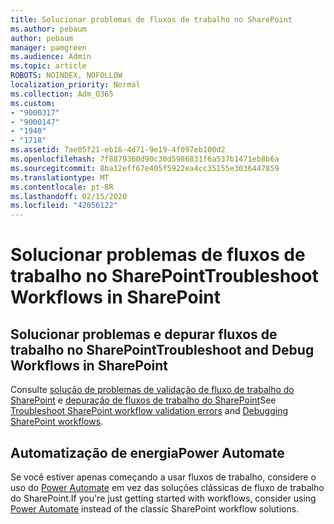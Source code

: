 ```yaml
---
title: Solucionar problemas de fluxos de trabalho no SharePoint
ms.author: pebaum
author: pebaum
manager: pamgreen
ms.audience: Admin
ms.topic: article
ROBOTS: NOINDEX, NOFOLLOW
localization_priority: Normal
ms.collection: Adm_O365
ms.custom:
- "9000317"
- "9000147"
- "1940"
- "1718"
ms.assetid: 7ae05f21-eb16-4d71-9e19-4f097eb100d2
ms.openlocfilehash: 7f8879360d90c30d5986831f6a537b1471eb8b6a
ms.sourcegitcommit: 8ba12eff67e405f5922ea4cc35155e3036447859
ms.translationtype: MT
ms.contentlocale: pt-BR
ms.lasthandoff: 02/15/2020
ms.locfileid: "42056122"
---
```

# <a name="troubleshoot-workflows-in-sharepoint"></a><span data-ttu-id="80996-102">Solucionar problemas de fluxos de trabalho no SharePoint</span><span class="sxs-lookup"><span data-stu-id="80996-102">Troubleshoot Workflows in SharePoint</span></span>

## <a name="troubleshoot-and-debug-workflows-in-sharepoint"></a><span data-ttu-id="80996-103">Solucionar problemas e depurar fluxos de trabalho no SharePoint</span><span class="sxs-lookup"><span data-stu-id="80996-103">Troubleshoot and Debug Workflows in SharePoint</span></span>

<span data-ttu-id="80996-104">Consulte [solução de problemas de validação de fluxo de trabalho do SharePoint](https://docs.microsoft.com/sharepoint/dev/general-development/troubleshooting-sharepoint-server-workflow-validation-errors-in-visio) e [depuração de fluxos de trabalho do SharePoint](https://docs.microsoft.com/sharepoint/dev/general-development/debugging-sharepoint-server-workflows)</span><span class="sxs-lookup"><span data-stu-id="80996-104">See [Troubleshoot SharePoint workflow validation errors](https://docs.microsoft.com/sharepoint/dev/general-development/troubleshooting-sharepoint-server-workflow-validation-errors-in-visio) and [Debugging SharePoint workflows](https://docs.microsoft.com/sharepoint/dev/general-development/debugging-sharepoint-server-workflows).</span></span>

## <a name="power-automate"></a><span data-ttu-id="80996-105">Automatização de energia</span><span class="sxs-lookup"><span data-stu-id="80996-105">Power Automate</span></span>

<span data-ttu-id="80996-106">Se você estiver apenas começando a usar fluxos de trabalho, considere o uso do [Power Automate](https://docs.microsoft.com/power-automate/modern-approvals) em vez das soluções clássicas de fluxo de trabalho do SharePoint.</span><span class="sxs-lookup"><span data-stu-id="80996-106">If you're just getting started with workflows, consider using [Power Automate](https://docs.microsoft.com/power-automate/modern-approvals) instead of the classic SharePoint workflow solutions.</span></span>
